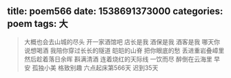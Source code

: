 title: poem566
date: 1538691373000
categories: poem
tags: 大
---
> 大概也会去山城的尽头
开一家酒馆吧
店长是我
酒保是我
酒客是我
哪天你说想喝酒
我陪你穿过长长的隧道
皑皑的山脊
把你眼底的愁
丢进重岩叠嶂里
然后趁着落日余晖
斟满清酒
连着烧红的天际线
一饮而尽
醉倒在云海里
早安
孤独小美
格致别趣
六点起床第566天 迟到35天